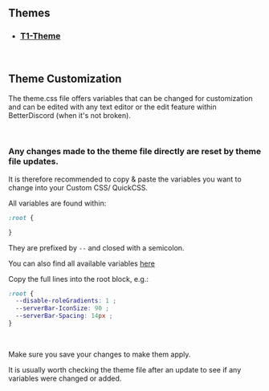 ## Themes

-   ### [T1-Theme](T1/)

<br/>

## Theme Customization

The theme.css file offers variables that can be changed for customization and can be edited with any text editor or the edit feature within BetterDiscord (when it's not broken).

<br/>

### Any changes made to the theme file directly are reset by theme file updates.

It is therefore recommended to copy & paste the variables you want to change into your Custom CSS/ QuickCSS.
<br/>

All variables are found within:

```css
:root {

}
```

They are prefixed by `--` and closed with a semicolon.

You can also find all available variables [here](https://github.com/Eight-P/BD.8P/blob/master/Themes/T1/src/components/mixins/_userVars.scss)

Copy the full lines into the root block, e.g.:

```css
:root {
  --disable-roleGradients: 1 ;
  --serverBar-IconSize: 90 ;
  --serverBar-Spacing: 14px ;
}
```

<br/>

Make sure you save your changes to make them apply.

It is usually worth checking the theme file after an update to see if any variables were changed or added.
